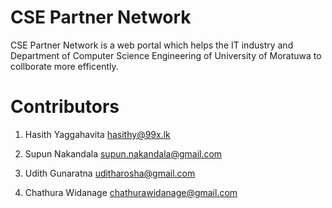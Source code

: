 CSE Partner Network
===================

CSE Partner Network is a web portal which helps the IT industry and Department of Computer Science Engineering of University of Moratuwa to collborate more efficently.


Contributors
============

1) Hasith Yaggahavita
   hasithy@99x.lk
   
2) Supun Nakandala
   supun.nakandala@gmail.com
   
3) Udith Gunaratna
   uditharosha@gmail.com
   
4) Chathura Widanage
   chathurawidanage@gmail.com
